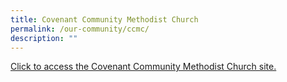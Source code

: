 ```yaml
---
title: Covenant Community Methodist Church
permalink: /our-community/ccmc/
description: ""
---
```


[Click to access the Covenant Community Methodist Church site.](https://www.ccmc.org.sg/)